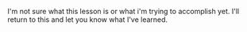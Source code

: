 I'm not sure what this lesson is or what i'm trying to accomplish yet.
I'll return to this and let you know what I've learned.